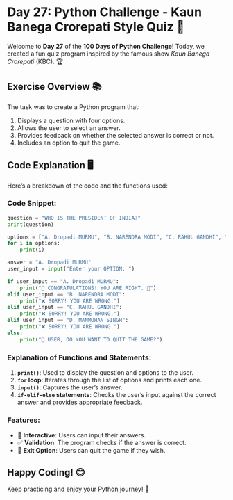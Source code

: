 # Day 27: Python Challenge - Kaun Banega Crorepati Style Quiz 🎉

Welcome to **Day 27** of the **100 Days of Python Challenge**! Today, we created a fun quiz program inspired by the famous show *Kaun Banega Crorepati* (KBC). 🏆

## Exercise Overview 📚

The task was to create a Python program that:
1. Displays a question with four options.
2. Allows the user to select an answer.
3. Provides feedback on whether the selected answer is correct or not.
4. Includes an option to quit the game.

## Code Explanation 🖥️

Here’s a breakdown of the code and the functions used:

### Code Snippet:
```python
question = "WHO IS THE PRESIDENT OF INDIA?"
print(question)

options = ["A. Dropadi MURMU", "B. NARENDRA MODI", "C. RAHUL GANDHI", "D. MANMOHAN SINGH"]
for i in options:
    print(i)

answer = "A. Dropadi MURMU"
user_input = input("Enter your OPTION: ")

if user_input == "A. Dropadi MURMU":
    print("🎉 CONGRATULATIONS! YOU ARE RIGHT. 🎉")
elif user_input == "B. NARENDRA MODI":
    print("❌ SORRY! YOU ARE WRONG.")
elif user_input == "C. RAHUL GANDHI":
    print("❌ SORRY! YOU ARE WRONG.")
elif user_input == "D. MANMOHAN SINGH":
    print("❌ SORRY! YOU ARE WRONG.")
else:
    print("🤔 USER, DO YOU WANT TO QUIT THE GAME?")
```

### Explanation of Functions and Statements:

1. **`print()`**: Used to display the question and options to the user.
2. **`for` loop**: Iterates through the list of options and prints each one.
3. **`input()`**: Captures the user’s answer.
4. **`if-elif-else` statements**: Checks the user’s input against the correct answer and provides appropriate feedback.

### Features:
- 🎯 **Interactive**: Users can input their answers.
- ✅ **Validation**: The program checks if the answer is correct.
- 🚪 **Exit Option**: Users can quit the game if they wish.

## Happy Coding! 😊
Keep practicing and enjoy your Python journey! 🚀